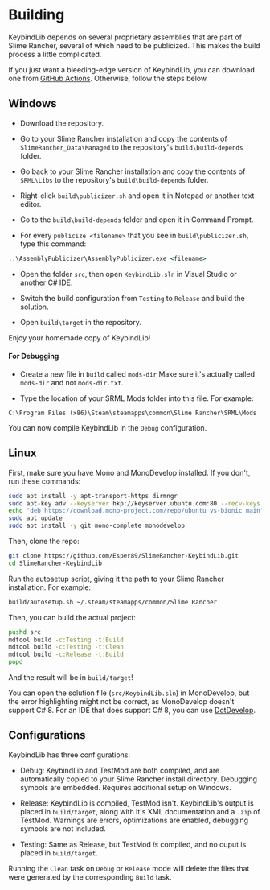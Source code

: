 ﻿# Building

KeybindLib depends on several proprietary assemblies that are part of Slime Rancher, several of which need to be publicized. This makes the build process a little complicated.

If you just want a bleeding-edge version of KeybindLib, you can download one from [GitHub Actions](https://github.com/Esper89/SlimeRancher-KeybindLib/actions). Otherwise, follow the steps below.

## Windows

 - Download the repository.

 - Go to your Slime Rancher installation and copy the contents of `SlimeRancher_Data\Managed` to the repository's `build\build-depends` folder.

 - Go back to your Slime Rancher installation and copy the contents of `SRML\Libs` to the repository's `build\build-depends` folder.

 - Right-click `build\publicizer.sh` and open it in Notepad or another text editor.

 - Go to the `build\build-depends` folder and open it in Command Prompt.

 - For every `publicize <filename>` that you see in `build\publicizer.sh`, type this command:
```cmd
..\AssemblyPublicizer\AssemblyPublicizer.exe <filename>
```

 - Open the folder `src`, then open `KeybindLib.sln` in Visual Studio or another C# IDE.

 - Switch the build configuration from `Testing` to `Release` and build the solution.

 - Open `build\target` in the repository.

 Enjoy your homemade copy of KeybindLib!

 #### For Debugging

 - Create a new file in `build` called `mods-dir` Make sure it's actually called `mods-dir` and not `mods-dir.txt`.

 - Type the location of your SRML Mods folder into this file. For example:
 ```
 C:\Program Files (x86)\Steam\steamapps\common\Slime Rancher\SRML\Mods
 ```

You can now compile KeybindLib in the `Debug` configuration.

## Linux

First, make sure you have Mono and MonoDevelop installed. If you don't, run these commands:
```sh
sudo apt install -y apt-transport-https dirmngr
sudo apt-key adv --keyserver hkp://keyserver.ubuntu.com:80 --recv-keys 3FA7E0328081BFF6A14DA29AA6A19B38D3D831EF
echo "deb https://download.mono-project.com/repo/ubuntu vs-bionic main" | sudo tee /etc/apt/sources.list.d/mono-official-vs.list
sudo apt update
sudo apt install -y git mono-complete monodevelop
```

Then, clone the repo:
```sh
git clone https://github.com/Esper89/SlimeRancher-KeybindLib.git
cd SlimeRancher-KeybindLib
```

Run the autosetup script, giving it the path to your Slime Rancher installation. For example:
```sh
build/autosetup.sh ~/.steam/steamapps/common/Slime Rancher
```

Then, you can build the actual project:
```sh
pushd src
mdtool build -c:Testing -t:Build
mdtool build -c:Testing -t:Clean
mdtool build -c:Release -t:Build
popd
```

And the result will be in `build/target`!

You can open the solution file (`src/KeybindLib.sln`) in MonoDevelop, but the error highlighting might not be correct, as MonoDevelop doesn't support C# 8. For an IDE that does support C# 8, you can use [DotDevelop](https://github.com/dotdevelop/dotdevelop).

## Configurations

KeybindLib has three configurations:

 - Debug: KeybindLib and TestMod are both compiled, and are automatically copied to your Slime Rancher install directory. Debugging symbols are embedded. Requires additional setup on Windows.
 
 - Release: KeybindLib is compiled, TestMod isn't. KeybindLib's output is placed in `build/target`, along with it's XML documentation and a `.zip` of TestMod. Warnings are errors, optimizations are enabled, debugging symbols are not included.

 - Testing: Same as Release, but TestMod *is* compiled, and no ouput is placed in `build/target`.

 Running the `Clean` task on `Debug` or `Release` mode will delete the files that were generated by the corresponding `Build` task.
